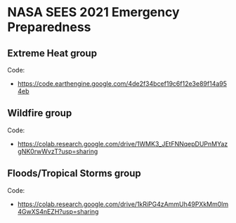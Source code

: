 # NASA SEES 2021 Emergency Preparedness

## Extreme Heat group
Code:
- https://code.earthengine.google.com/4de2f34bcef19c6f12e3e89f14a954eb

## Wildfire group
Code:
- https://colab.research.google.com/drive/1WMK3_JEtFNNqepDUPnMYazgNK0rwWvzT?usp=sharing

## Floods/Tropical Storms group
Code:
- https://colab.research.google.com/drive/1kRiPG4zAmmUh49PXkMm0lm4GwXS4nEZH?usp=sharing
